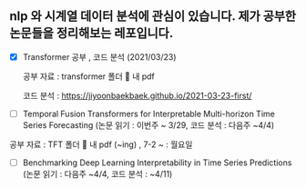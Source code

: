 ## nlp 와 시계열 데이터 분석에 관심이 있습니다. 제가 공부한 논문들을 정리해보는 레포입니다.

- [x] Transformer 공부 , 코드 분석 (2021/03/23)

  공부 자료 : transformer 폴더 📂 내 pdf 

  코드 분석 : https://jiyoonbaekbaek.github.io/2021-03-23-first/

- [ ]  Temporal Fusion Transformers for Interpretable Multi-horizon Time Series Forecasting (논문 읽기 : 이번주 ~ 3/29, 코드 분석 : 다음주 ~4/4)

  공부 자료 : TFT 폴더 📂 내 pdf (~ing) , 7-2 ~ : 월요일 
  
- [ ] Benchmarking Deep Learning Interpretability in Time Series Predictions (논문 읽기 : 다음주 ~4/4, 코드 분석 : ~4/11)

